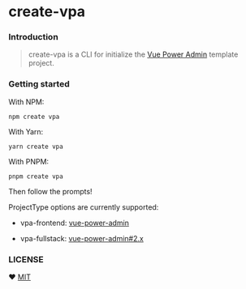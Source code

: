 # create-vpa

### Introduction
> create-vpa is a CLI for initialize the [Vue Power Admin](https://github.com/zhou-tao/vue-power-admin) template project.

### Getting started

With NPM:

```
npm create vpa
```

With Yarn:
```
yarn create vpa
```

With PNPM:
```
pnpm create vpa
```

Then follow the prompts!

ProjectType options are currently supported:

- vpa-frontend: [vue-power-admin](https://github.com/zhou-tao/vue-power-admin)

- vpa-fullstack: [vue-power-admin#2.x](https://github.com/zhou-tao/vue-power-admin/tree/2.x)

### LICENSE

:heart: [MIT](https://github.com/zhou-tao/vue-power-admin/blob/2.x/packages/create-vpa/LICENSE)